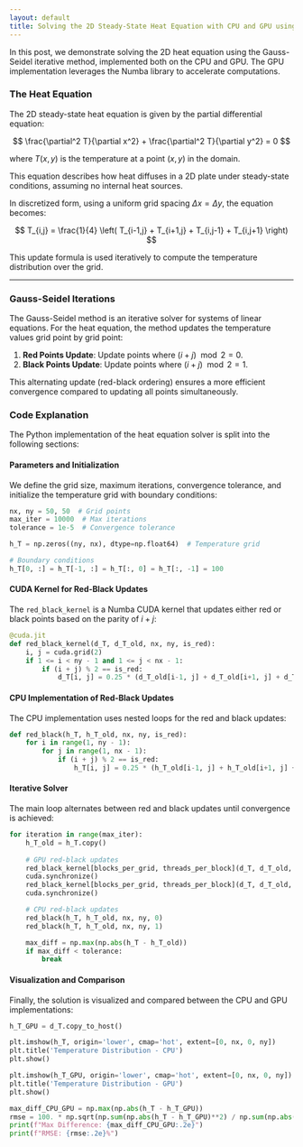 ```yaml
---
layout: default
title: Solving the 2D Steady-State Heat Equation with CPU and GPU using Numba
---
```


<script type="text/javascript">
MathJax = {
  tex: {
    inlineMath: [['$', '$'], ['\\(', '\\)']],
    displayMath: [['$$', '$$'], ['\\[', '\\]']],
  }
};
</script>
<script type="text/javascript" async
  src="https://cdnjs.cloudflare.com/ajax/libs/mathjax/3.2.2/es5/tex-mml-chtml.js">
</script>

In this post, we demonstrate solving the 2D heat equation using the Gauss-Seidel iterative method, implemented both on the CPU and GPU. The GPU implementation leverages the Numba library to accelerate computations.

### The Heat Equation

The 2D steady-state heat equation is given by the partial differential equation:

$$ \frac{\partial^2 T}{\partial x^2} + \frac{\partial^2 T}{\partial y^2} = 0 $$

where $T(x, y)$ is the temperature at a point $(x, y)$ in the domain.

This equation describes how heat diffuses in a 2D plate under steady-state conditions, assuming no internal heat sources.

In discretized form, using a uniform grid spacing $\Delta x = \Delta y$, the equation becomes:

$$ T_{i,j} = \frac{1}{4} \left( T_{i-1,j} + T_{i+1,j} + T_{i,j-1} + T_{i,j+1} \right) $$

This update formula is used iteratively to compute the temperature distribution over the grid.

---

### Gauss-Seidel Iterations

The Gauss-Seidel method is an iterative solver for systems of linear equations. For the heat equation, the method updates the temperature values grid point by grid point:

1. **Red Points Update**: Update points where $(i + j) \mod 2 = 0$.
2. **Black Points Update**: Update points where $(i + j) \mod 2 = 1$.

This alternating update (red-black ordering) ensures a more efficient convergence compared to updating all points simultaneously.

### Code Explanation

The Python implementation of the heat equation solver is split into the following sections:

#### Parameters and Initialization

We define the grid size, maximum iterations, convergence tolerance, and initialize the temperature grid with boundary conditions:

```python
nx, ny = 50, 50  # Grid points
max_iter = 10000  # Max iterations
tolerance = 1e-5  # Convergence tolerance

h_T = np.zeros((ny, nx), dtype=np.float64)  # Temperature grid

# Boundary conditions
h_T[0, :] = h_T[-1, :] = h_T[:, 0] = h_T[:, -1] = 100
```

#### CUDA Kernel for Red-Black Updates

The `red_black_kernel` is a Numba CUDA kernel that updates either red or black points based on the parity of $i + j$:

```python
@cuda.jit
def red_black_kernel(d_T, d_T_old, nx, ny, is_red):
    i, j = cuda.grid(2)
    if 1 <= i < ny - 1 and 1 <= j < nx - 1:
        if (i + j) % 2 == is_red:
            d_T[i, j] = 0.25 * (d_T_old[i-1, j] + d_T_old[i+1, j] + d_T_old[i, j-1] + d_T_old[i, j+1])
```

#### CPU Implementation of Red-Black Updates

The CPU implementation uses nested loops for the red and black updates:

```python
def red_black(h_T, h_T_old, nx, ny, is_red):
    for i in range(1, ny - 1):
        for j in range(1, nx - 1):
            if (i + j) % 2 == is_red:
                h_T[i, j] = 0.25 * (h_T_old[i-1, j] + h_T_old[i+1, j] + h_T_old[i, j-1] + h_T_old[i, j+1])
```

#### Iterative Solver

The main loop alternates between red and black updates until convergence is achieved:

```python
for iteration in range(max_iter):
    h_T_old = h_T.copy()
    
    # GPU red-black updates
    red_black_kernel[blocks_per_grid, threads_per_block](d_T, d_T_old, nx, ny, 0)
    cuda.synchronize()
    red_black_kernel[blocks_per_grid, threads_per_block](d_T, d_T_old, nx, ny, 1)
    cuda.synchronize()

    # CPU red-black updates
    red_black(h_T, h_T_old, nx, ny, 0)
    red_black(h_T, h_T_old, nx, ny, 1)

    max_diff = np.max(np.abs(h_T - h_T_old))
    if max_diff < tolerance:
        break
```

#### Visualization and Comparison

Finally, the solution is visualized and compared between the CPU and GPU implementations:

```python
h_T_GPU = d_T.copy_to_host()

plt.imshow(h_T, origin='lower', cmap='hot', extent=[0, nx, 0, ny])
plt.title('Temperature Distribution - CPU')
plt.show()

plt.imshow(h_T_GPU, origin='lower', cmap='hot', extent=[0, nx, 0, ny])
plt.title('Temperature Distribution - GPU')
plt.show()

max_diff_CPU_GPU = np.max(np.abs(h_T - h_T_GPU))
rmse = 100. * np.sqrt(np.sum(np.abs(h_T - h_T_GPU)**2) / np.sum(np.abs(h_T)**2))
print(f"Max Difference: {max_diff_CPU_GPU:.2e}")
print(f"RMSE: {rmse:.2e}%")
```
